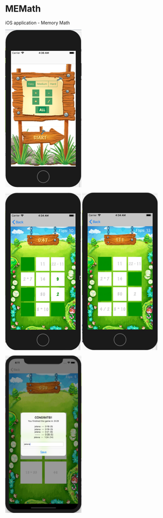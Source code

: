 # MEMath
iOS application - Memory Math

![config](https://github.com/jelenabole/MEMath/blob/master/img1.png)

![game 1](https://github.com/jelenabole/MEMath/blob/master/img21.png)
![game 2](https://github.com/jelenabole/MEMath/blob/master/img2.png)

![scores](https://github.com/jelenabole/MEMath/blob/master/img3.png)
